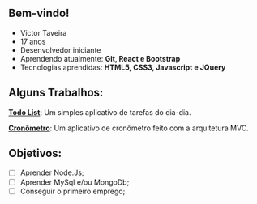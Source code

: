 ## Bem-vindo!

* Victor Taveira
* 17 anos
* Desenvolvedor iniciante
* Aprendendo atualmente: **Git, React e Bootstrap**
* Tecnologias aprendidas: **HTML5, CSS3, Javascript e JQuery**

## Alguns Trabalhos:

**[Todo List](https://viktortav.github.io/todolist/)**: Um simples aplicativo de tarefas do dia-dia.

**[Cronômetro](https://viktortav.github.io/cronometro/)**: Um aplicativo de cronômetro feito com a arquitetura MVC.

## Objetivos:

* [ ] Aprender Node.Js;
* [ ] Aprender MySql e/ou MongoDb;
* [ ] Conseguir o primeiro emprego;

